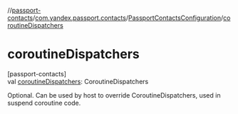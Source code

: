 //[passport-contacts](../../../index.md)/[com.yandex.passport.contacts](../index.md)/[PassportContactsConfiguration](index.md)/[coroutineDispatchers](coroutine-dispatchers.md)

# coroutineDispatchers

[passport-contacts]\
val [coroutineDispatchers](coroutine-dispatchers.md): CoroutineDispatchers

Optional. Can be used by host to override CoroutineDispatchers, used in suspend coroutine code.
